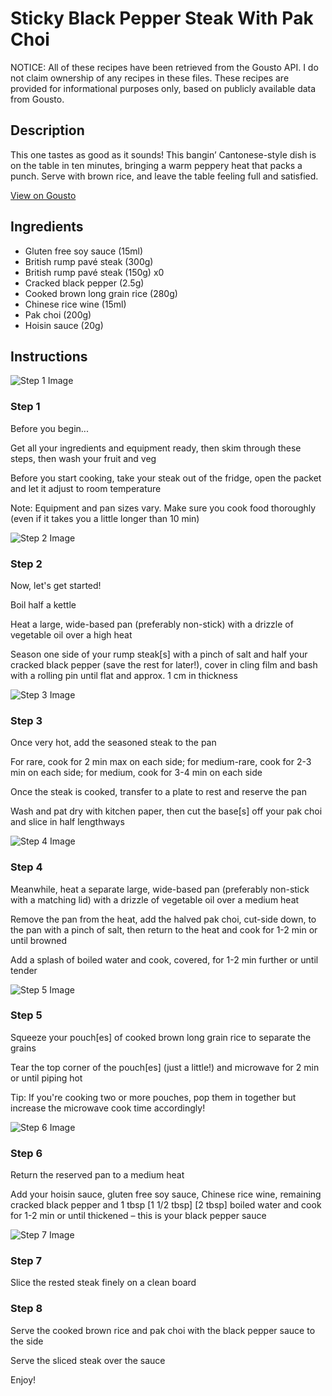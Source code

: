 # Sticky Black Pepper Steak With Pak Choi

NOTICE: All of these recipes have been retrieved from the Gousto API. I do not claim ownership of any recipes in these files. These recipes are provided for informational purposes only, based on publicly available data from Gousto.

## Description

This one tastes as good as it sounds! This bangin’ Cantonese-style dish is on the table in ten minutes, bringing a warm peppery heat that packs a punch. Serve with brown rice, and leave the table feeling full and satisfied.

[View on Gousto](https://www.gousto.co.uk/recipes/cookbook/10-min-quicky-sticky-steak-in-black-pepper-sauce)

## Ingredients

- Gluten free soy sauce (15ml)
- British rump pavé steak (300g)
- British rump pavé steak (150g) x0
- Cracked black pepper (2.5g)
- Cooked brown long grain rice (280g)
- Chinese rice wine (15ml)
- Pak choi (200g)
- Hoisin sauce (20g)

## Instructions

![Step 1 Image](https://production-media.gousto.co.uk/cms/recipe-step-image/Step-1-1622804979328-x200.jpg)

### Step 1

Before you begin...

Get all your ingredients and equipment ready, then skim through these steps, then wash your fruit and veg

Before you start cooking, take your steak out of the fridge, open the packet and let it adjust to room temperature

Note: Equipment and pan sizes vary. Make sure you cook food thoroughly (even if it takes you a little longer than 10 min)

![Step 2 Image](https://production-media.gousto.co.uk/cms/recipe-step-image/1902.-step-2-x200.jpg)

### Step 2

Now, let's get started!

Boil half a kettle

Heat a large, wide-based pan (preferably non-stick) with a drizzle of vegetable oil over a high heat

Season one side of your rump steak[s] with a pinch of salt and half your cracked black pepper (save the rest for later!), cover in cling film and bash with a rolling pin until flat and approx. 1 cm in thickness

![Step 3 Image](https://production-media.gousto.co.uk/cms/recipe-step-image/1902.-step-3-x200.jpg)

### Step 3

Once very hot, add the seasoned steak to the pan

For rare, cook for 2 min max on each side; for medium-rare, cook for 2-3 min on each side; for medium, cook for 3-4 min on each side

Once the steak is cooked, transfer to a plate to rest and reserve the pan

Wash and pat dry with kitchen paper, then cut the base[s] off your pak choi and slice in half lengthways

![Step 4 Image](https://production-media.gousto.co.uk/cms/recipe-step-image/1902.-step-4-x200.jpg)

### Step 4

Meanwhile, heat a separate large, wide-based pan (preferably non-stick with a matching lid) with a drizzle of vegetable oil over a medium heat

Remove the pan from the heat, add the halved pak choi, cut-side down, to the pan with a pinch of salt, then return to the heat and cook for 1-2 min or until browned

Add a splash of boiled water and cook, covered, for 1-2 min further or until tender

![Step 5 Image](https://production-media.gousto.co.uk/cms/recipe-step-image/1902-Step-5-v2-x200.jpg)

### Step 5

Squeeze your pouch[es] of cooked brown long grain rice to separate the grains

Tear the top corner of the pouch[es] (just a little!) and microwave for 2 min or until piping hot

Tip: If you're cooking two or more pouches, pop them in together but increase the microwave cook time accordingly!

![Step 6 Image](https://production-media.gousto.co.uk/cms/recipe-step-image/1902.-step-6-x200.jpg)

### Step 6

Return the reserved pan to a medium heat

Add your hoisin sauce, gluten free soy sauce, Chinese rice wine, remaining cracked black pepper and 1 tbsp <span class="text-purple">[1 1/2 tbsp]</span><span class="text-danger"> [2 tbsp]</span> boiled water and cook for 1-2 min or until thickened – this is your black pepper sauce

![Step 7 Image](https://production-media.gousto.co.uk/cms/recipe-step-image/1902.-step-7-x200.jpg)

### Step 7

Slice the rested steak finely on a clean board

### Step 8

Serve the cooked brown rice and pak choi with the black pepper sauce to the side

Serve the sliced steak over the sauce

Enjoy!

